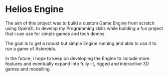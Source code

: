 # Helios Engine

The aim of this project was to build a custom Game Engine from scratch using OpenGL to develop
my Programming skills while building a fun project that i can use for simple games and tech demos.

The goal is to get a robust but simple Engine running and able to use it to run a game of Asteroids.

In the future, i hope to keep on developing the Engine to include more features and eventually expand
into fully lit, rigged and interactive 3D games and modelling.